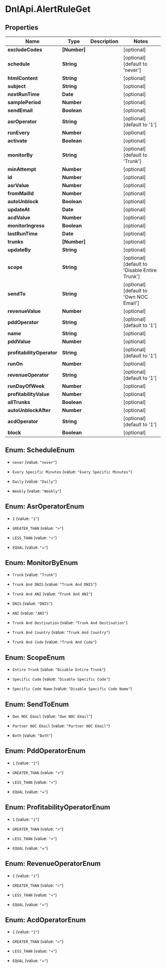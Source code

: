 # DnlApi.AlertRuleGet

## Properties
Name | Type | Description | Notes
------------ | ------------- | ------------- | -------------
**excludeCodes** | **[Number]** |  | [optional] 
**schedule** | **String** |  | [optional] [default to &#39;never&#39;]
**htmlContent** | **String** |  | [optional] 
**subject** | **String** |  | [optional] 
**nextRunTime** | **Date** |  | [optional] 
**samplePeriod** | **Number** |  | [optional] 
**sendEmail** | **Boolean** |  | [optional] 
**asrOperator** | **String** |  | [optional] [default to &#39;1&#39;]
**runEvery** | **Number** |  | [optional] 
**activate** | **Boolean** |  | [optional] 
**monitorBy** | **String** |  | [optional] [default to &#39;Trunk&#39;]
**minAttempt** | **Number** |  | [optional] 
**id** | **Number** |  | [optional] 
**asrValue** | **Number** |  | [optional] 
**fromMailId** | **Number** |  | [optional] 
**autoUnblock** | **Boolean** |  | [optional] 
**updateAt** | **Date** |  | [optional] 
**acdValue** | **Number** |  | [optional] 
**monitorIngress** | **Boolean** |  | [optional] 
**lastRunTime** | **Date** |  | [optional] 
**trunks** | **[Number]** |  | [optional] 
**updateBy** | **String** |  | [optional] 
**scope** | **String** |  | [optional] [default to &#39;Disable Entire Trunk&#39;]
**sendTo** | **String** |  | [optional] [default to &#39;Own NOC Email&#39;]
**revenueValue** | **Number** |  | [optional] 
**pddOperator** | **String** |  | [optional] [default to &#39;1&#39;]
**name** | **String** |  | [optional] 
**pddValue** | **Number** |  | [optional] 
**profitabilityOperator** | **String** |  | [optional] [default to &#39;1&#39;]
**runOn** | **Number** |  | [optional] 
**revenueOperator** | **String** |  | [optional] [default to &#39;1&#39;]
**runDayOfWeek** | **Number** |  | [optional] 
**profitabilityValue** | **Number** |  | [optional] 
**allTrunks** | **Boolean** |  | [optional] 
**autoUnblockAfter** | **Number** |  | [optional] 
**acdOperator** | **String** |  | [optional] [default to &#39;1&#39;]
**block** | **Boolean** |  | [optional] 


<a name="ScheduleEnum"></a>
## Enum: ScheduleEnum


* `never` (value: `"never"`)

* `Every Specific Minutes` (value: `"Every Specific Minutes"`)

* `Daily` (value: `"Daily"`)

* `Weekly` (value: `"Weekly"`)




<a name="AsrOperatorEnum"></a>
## Enum: AsrOperatorEnum


* `1` (value: `"1"`)

* `GREATER_THAN` (value: `">"`)

* `LESS_THAN` (value: `"<"`)

* `EQUAL` (value: `"="`)




<a name="MonitorByEnum"></a>
## Enum: MonitorByEnum


* `Trunk` (value: `"Trunk"`)

* `Trunk And DNIS` (value: `"Trunk And DNIS"`)

* `Trunk And ANI` (value: `"Trunk And ANI"`)

* `DNIS` (value: `"DNIS"`)

* `ANI` (value: `"ANI"`)

* `Trunk And Destination` (value: `"Trunk And Destination"`)

* `Trunk And Country` (value: `"Trunk And Country"`)

* `Trunk And Code` (value: `"Trunk And Code"`)




<a name="ScopeEnum"></a>
## Enum: ScopeEnum


* `Entire Trunk` (value: `"Disable Entire Trunk"`)

* `Specific Code` (value: `"Disable Specific Code"`)

* `Specific Code Name` (value: `"Disable Specific Code Name"`)




<a name="SendToEnum"></a>
## Enum: SendToEnum


* `Own NOC Email` (value: `"Own NOC Email"`)

* `Partner NOC Email` (value: `"Partner NOC Email"`)

* `Both` (value: `"Both"`)




<a name="PddOperatorEnum"></a>
## Enum: PddOperatorEnum


* `1` (value: `"1"`)

* `GREATER_THAN` (value: `">"`)

* `LESS_THAN` (value: `"<"`)

* `EQUAL` (value: `"="`)




<a name="ProfitabilityOperatorEnum"></a>
## Enum: ProfitabilityOperatorEnum


* `1` (value: `"1"`)

* `GREATER_THAN` (value: `">"`)

* `LESS_THAN` (value: `"<"`)

* `EQUAL` (value: `"="`)




<a name="RevenueOperatorEnum"></a>
## Enum: RevenueOperatorEnum


* `1` (value: `"1"`)

* `GREATER_THAN` (value: `">"`)

* `LESS_THAN` (value: `"<"`)

* `EQUAL` (value: `"="`)




<a name="AcdOperatorEnum"></a>
## Enum: AcdOperatorEnum


* `1` (value: `"1"`)

* `GREATER_THAN` (value: `">"`)

* `LESS_THAN` (value: `"<"`)

* `EQUAL` (value: `"="`)




